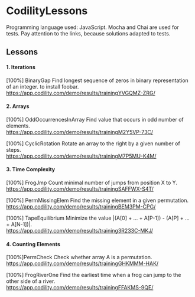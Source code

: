 # CodilityLessons

Programming language used: JavaScript. 
Mocha and Chai are used for tests.
Pay attention to the links, because solutions adapted to tests.  

## Lessons

#### 1. Iterations
   
   [100%] BinaryGap
   Find longest sequence of zeros in binary representation of an integer. to install foobar.
   <br> https://app.codility.com/demo/results/trainingYVGQMZ-ZRG/
   
#### 2. Arrays
   
   [100%] OddOccurrencesInArray
   Find value that occurs in odd number of elements.
   <br> https://app.codility.com/demo/results/trainingM2Y5VP-73C/
   
   [100%] CyclicRotation
   Rotate an array to the right by a given number of steps.
   <br> https://app.codility.com/demo/results/trainingM7P5MU-K4M/

#### 3. Time Complexity

   [100%] FrogJmp
   Count minimal number of jumps from position X to Y.
   <br> https://app.codility.com/demo/results/trainingSAFFWX-S4T/
   
   [100%] PermMissingElem
   Find the missing element in a given permutation.
   <br> https://app.codility.com/demo/results/trainingBEM3PM-CPG/
   
   [100%] TapeEquilibrium
   Minimize the value |(A[0] + ... + A[P-1]) - (A[P] + ... + A[N-1])|.
   <br> https://app.codility.com/demo/results/training3R233C-MKJ/
   
#### 4. Counting Elements

   [100%]PermCheck
   Check whether array A is a permutation.
   <br>https://app.codility.com/demo/results/trainingGHKMMM-HAK/

   [100%] FrogRiverOne
   Find the earliest time when a frog can jump to the other side of a river.
   <br> https://app.codility.com/demo/results/trainingFFAKMS-9QE/